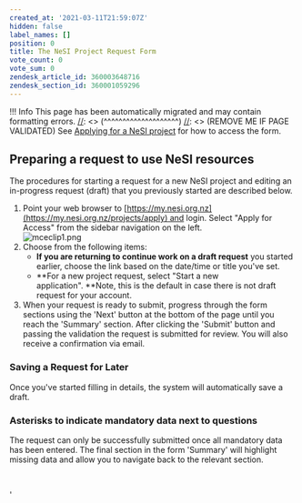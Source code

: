 ```yaml
---
created_at: '2021-03-11T21:59:07Z'
hidden: false
label_names: []
position: 0
title: The NeSI Project Request Form
vote_count: 0
vote_sum: 0
zendesk_article_id: 360003648716
zendesk_section_id: 360001059296
---
```



[//]: <> (REMOVE ME IF PAGE VALIDATED)
[//]: <> (vvvvvvvvvvvvvvvvvvvv)
 !!! Info
     This page has been automatically migrated and may contain formatting errors.
[//]: <> (^^^^^^^^^^^^^^^^^^^^)
[//]: <> (REMOVE ME IF PAGE VALIDATED)
See [Applying for a NeSI
project](https://support.nesi.org.nz/hc/en-gb/articles/360000174976) for
how to access the form.

## Preparing a request to use NeSI resources

The procedures for starting a request for a new NeSI project and editing
an in-progress request (draft) that you previously started are described
below.

1.  Point your web browser to
    [https://my.nesi.org.nz](https://my.nesi.org.nz/projects/apply) and
    login. Select "Apply for Access" from the sidebar navigation on the
    left.  
    ![mceclip1.png](../../../assets/images/mceclip1_0.png)
2.  Choose from the following items:
    -   **If you are returning to continue work on a draft request** you
        started earlier, choose the link based on the date/time or title
        you've set.
    -   **For a new project request, select "Start a new
        application". **Note, this is the default in case there is not
        draft request for your account.
3.  When your request is ready to submit, progress through the form
    sections using the 'Next' button at the bottom of the page until you
    reach the 'Summary' section. After clicking the 'Submit' button and
    passing the validation the request is submitted for review. You will
    also receive a confirmation via email.

### Saving a Request for Later

Once you've started filling in details, the system will automatically
save a draft.

### Asterisks to indicate mandatory data next to questions

The request can only be successfully submitted once all mandatory data
has been entered. The final section in the form 'Summary' will highlight
missing data and allow you to navigate back to the relevant section.

 

'

 
